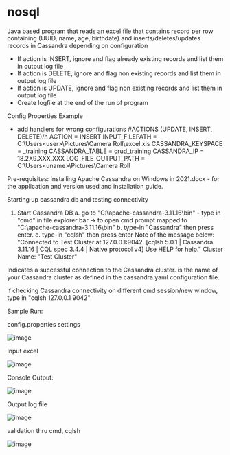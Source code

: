 # nosql
Java based program that reads an excel file that contains record per row containing 
(UUID, name, age, birthdate) and inserts/deletes/updates records in Cassandra depending on configuration
- If action is INSERT, ignore and flag already existing records and list them in output log file
- If action is DELETE, ignore and flag non existing records and list them in output log file
- If action is UPDATE, ignore and flag non existing records and list them in output log file
- Create logfile at the end of the run of program

Config Properties Example
* add handlers for wrong configurations
#ACTIONS (UPDATE, INSERT, DELETE)/n
ACTION = INSERT
INPUT_FILEPATH = C:\Users\<user>\Pictures\Camera Roll\excel.xls
CASSANDRA_KEYSPACE = <user>_training
CASSANDRA_TABLE = crud_training
CASSANDRA_IP = 18.2X9.XXX.XXX
LOG_FILE_OUTPUT_PATH = C:\Users\<uname>\Pictures\Camera Roll

Pre-requisites:
Installing Apache Cassandra on Windows in 2021.docx - for the application and version used and installation guide.

Starting up cassandra db and testing connectivity
1. Start Cassandra DB
a. go to "C:\apache-cassandra-3.11.16\bin" - type in "cmd" in file explorer bar 
	-> to open cmd prompt mapped to "C:\apache-cassandra-3.11.16\bin"
b. type-in "Cassandra" then press enter.
c. type-in "cqlsh" then press enter
Note of the message below: 
"Connected to Test Cluster at 127.0.0.1:9042.
[cqlsh 5.0.1 | Cassandra 3.11.16 | CQL spec 3.4.4 | Native protocol v4]
Use HELP for help."
Cluster Name: "Test Cluster"

Indicates a successful connection to the Cassandra cluster.
<Cluster Name> is the name of your Cassandra cluster as defined in the cassandra.yaml configuration file.

if checking Cassandra connectivity on different cmd session/new window, type in "cqlsh 127.0.0.1 9042"



Sample Run:

config.properties settings

![image](https://github.com/user-attachments/assets/356394de-69aa-435e-a0b4-eadb96ed23dc)


Input excel

![image](https://github.com/user-attachments/assets/2fe4cb96-d39f-4b0b-9434-0cc49628467e)


Console Output:

![image](https://github.com/user-attachments/assets/c0c6c308-1b19-4722-856c-f41582869531)

Output log file

![image](https://github.com/user-attachments/assets/dad5ceaf-108a-4929-a8fd-dee877ba7c30)

validation thru cmd, cqlsh

![image](https://github.com/user-attachments/assets/85fb7689-4e20-4c5c-93d7-8c56d5e53e54)


